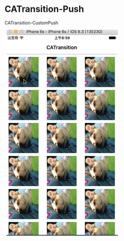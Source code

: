 # CATransition-Push
CATransition-CustomPush


![DialogTypeNornal.gif](https://github.com/borrrrring/CATransition-Push/blob/master/1805099-532680cfbcdba668.gif)
